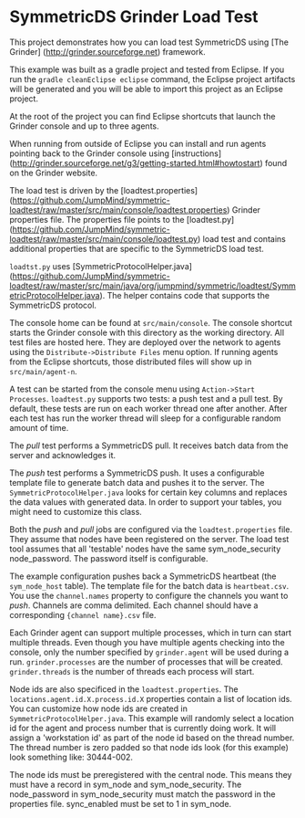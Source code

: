 SymmetricDS Grinder Load Test
==================
This project demonstrates how you can load test SymmetricDS using [The Grinder] (http://grinder.sourceforge.net) framework.

This example was built as a gradle project and tested from Eclipse.  If you run the `gradle cleanEclipse eclipse` command, the Eclipse project artifacts will be generated and you will be able to import this project as an Eclipse project.


At the root of the project you can find Eclipse shortcuts that launch the Grinder console and up to three agents.  

When running from outside of Eclipse you can install and run agents pointing back to the Grinder console using [instructions] (http://grinder.sourceforge.net/g3/getting-started.html#howtostart) found on the Grinder website.

The load test is driven by the [loadtest.properties] (https://github.com/JumpMind/symmetric-loadtest/raw/master/src/main/console/loadtest.properties) Grinder properties file.  The properties file points to the [loadtest.py] (https://github.com/JumpMind/symmetric-loadtest/raw/master/src/main/console/loadtest.py) load test and contains additional properties that are specific to the SymmetricDS load test.

`loadtst.py` uses [SymmetricProtocolHelper.java] (https://github.com/JumpMind/symmetric-loadtest/raw/master/src/main/java/org/jumpmind/symmetric/loadtest/SymmetricProtocolHelper.java).  The helper contains code that supports the SymmetricDS protocol.

The console home can be found at `src/main/console`.  The console shortcut starts the Grinder console with this directory as the working directory.  All test files are hosted here.  They are deployed over the network to agents using the `Distribute->Distribute Files` menu option.  If running agents from the Eclipse shortcuts, those distributed files will show up in `src/main/agent-n`.

A test can be started from the console menu using `Action->Start Processes`.  `loadtest.py` supports two tests: a push test and a pull test.  By default, these tests are run on each worker thread one after another.  After each test has run the worker thread will sleep for a configurable random amount of time.

The _pull_ test performs a SymmetricDS pull.  It receives batch data from the server and acknowledges it. 

The _push_ test performs a SymmetricDS push.  It uses a configurable template file to generate batch data and pushes it to the server.  The `SymmetricProtocolHelper.java` looks for certain key columns and replaces the data values with generated data.  In order to support your tables, you might need to customize this class.

Both the _push_ and _pull_ jobs are configured via the `loadtest.properties` file.  They assume that nodes have been registered on the server.  The load test tool assumes that all 'testable' nodes have the same sym_node_security node_password.  The password itself is configurable.

The example configuration pushes back a SymmetricDS heartbeat (the `sym_node_host` table).  The template file for the batch data is `heartbeat.csv`.  You use the `channel.names` property to configure the channels you want to _push_.  Channels are comma delimited.  Each channel should have a corresponding `{channel name}.csv` file.

Each Grinder agent can support multiple processes, which in turn can start multiple threads.  Even though you have multiple agents checking into the console, only the number specified by `grinder.agent` will be used during a run.  `grinder.processes` are the number of processes that will be created.  `grinder.threads` is the number of threads each process will start.

Node ids are also specificed in the `loadtest.properties`.  The `locations.agent.id.X.process.id.X` properties contain a list of location ids.  You can customize how node ids are created in `SymmetricProtocolHelper.java`.  This example will randomly select a location id for the agent and process number that is currently doing work.  It will assign a 'workstation id' as part of the node id based on the thread number.  The thread number is zero padded so that node ids look (for this example) look something like: 30444-002.

The node ids must be preregistered with the central node.  This means they must have a record in sym_node and sym_node_security.  The node_password in sym_node_security must match the password in the properties file.  sync_enabled must be set to 1 in sym_node.
